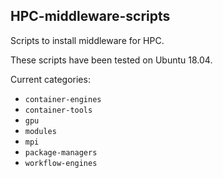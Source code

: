 ## HPC-middleware-scripts

Scripts to install middleware for HPC.

These scripts have been tested on Ubuntu 18.04.

Current categories:
* `container-engines`
* `container-tools`
* `gpu`
* `modules`
* `mpi`
* `package-managers`
* `workflow-engines`

